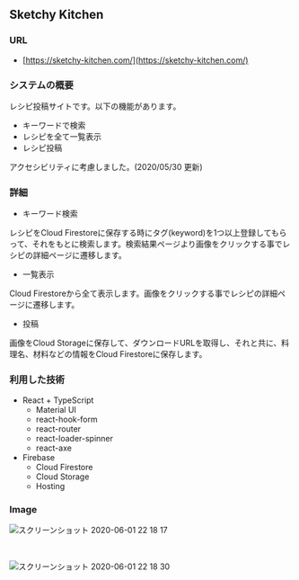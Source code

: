 ## Sketchy Kitchen

### URL
- [https://sketchy-kitchen.com/](https://sketchy-kitchen.com/)

### システムの概要
レシピ投稿サイトです。以下の機能があります。
- キーワードで検索
- レシピを全て一覧表示
- レシピ投稿

アクセシビリティに考慮しました。(2020/05/30 更新)


### 詳細
- キーワード検索

レシピをCloud Firestoreに保存する時にタグ(keyword)を1つ以上登録してもらって、それをもとに検索します。検索結果ページより画像をクリックする事でレシピの詳細ページに遷移します。

- 一覧表示

Cloud Firestoreから全て表示します。画像をクリックする事でレシピの詳細ページに遷移します。

- 投稿

画像をCloud Storageに保存して、ダウンロードURLを取得し、それと共に、料理名、材料などの情報をCloud Firestoreに保存します。


### 利用した技術
- React + TypeScript
    - Material UI
    - react-hook-form
    - react-router
    - react-loader-spinner
    - react-axe
- Firebase
    - Cloud Firestore
    - Cloud Storage
    - Hosting



### Image
![スクリーンショット 2020-06-01 22 18 17](https://user-images.githubusercontent.com/45593212/83413139-4df0f080-a456-11ea-9423-7bf992f83369.png)

<br />

![スクリーンショット 2020-06-01 22 18 30](https://user-images.githubusercontent.com/45593212/83413184-5f39fd00-a456-11ea-919c-51b3442d64f2.png)
